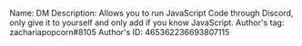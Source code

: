 Name: DM
Description: Allows you to run JavaScript Code through Discord, only give it to yourself and only add if you know JavaScript.
Author's tag: zachariapopcorn#8105
Author's ID: 465362236693807115
